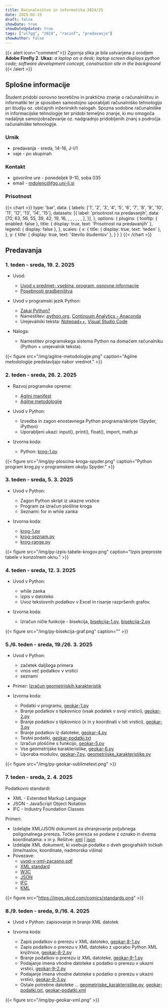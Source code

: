 ```yaml
---
title: Računalništvo in informatika 2024/25
date: 2025-02-15
draft: false
showDate: true
showDateUpdated: true
tags: ["ulfgg", "2024", "racinf", "predavanje"]
showAuthor: false
---
```


{{< alert icon="comment">}}
Zgornja slika je bila ustvarjena z orodjem **Adobe Firefly 2**.
**Ukaz:** *a laptop on a desk; laptop screen displays python code; software development concept, construction site in the background*
{{< /alert >}}

## Splošne informacije

Študent pridobi osnovno teoretično in praktično znanje o računalništvu in informatiki ter je sposoben samostojno uporabljati računalniško tehnologijo pri študiju oz. običajnih inženirskih nalogah. Spozna sodobne računalniške in informacijske tehnologije ter pridobi temeljno znanje, ki mu omogoča nadaljnje samoizobraževanje oz. nadgradnjo pridobljenih znanj s področja računalniške tehnologije.

### Urnik

- predavanja - sreda, 14-16, J-I/1
- vaje - po skupinah

### Kontakt

- govorilne ure - ponedeljek 9-10, soba 035
- email - [mdolenc@fgg.uni-lj.si](mailto:mdolenc@fgg.uni-lj.si)

### Prisotnost

{{< chart >}}
type: 'bar',
data: {
  labels: ['1', '2', '3', '4', '5', '6', '7', '8', '9', '10', '11', '12', '13', '14', '15'],
  datasets: [{
    label: 'prisotnost na predavanjih',
    data: [70, 63, 56, 55, 39, 42, 19, 16, , , , , , , ],
  }],
},
options: {
	plugins: {
		tooltip: {
			enabled: false
		},
		title: {
			display: true,
			text: 'Prisotnost na predavanjih'
		},
		legend: {
			display: false
		},
	},
	scales: {
		x: {
			title: {
          		display: true,
          		text: 'teden'
	        },
		},
		y: {
			title: {
          		display: true,
          		text: 'število študentov'
	        },
		}
	}
}
{{< /chart >}}

## Predavanja

### 1. teden - sreda, 19. 2. 2025

- Uvod:
	* [Uvod v predmet- vsebina, program, osnovne informacije](/files/racinf-2024.pdf)
	* [Posebnosti gradbeništva](/files/posebnosti-gradbenistva.pdf)

- Uvod v programski jezik Python:
	* [Zakaj Python?](/files/zakaj-python.pdf)
	* Namestitev: [python.org](http://python.org), [Continuum Analytics - Anaconda](https://www.anaconda.com/download)
	* Urejevalniki teksta: [Notepad++](https://notepad-plus-plus.org), [Visual Studio Code](https://code.visualstudio.com)

- Naloga:
	* Namestitev programskega sistema Python na domačem računalniku (Python + urejevalnik teksta).
	
{{< figure src="/img/agilne-metodologije.png" caption="Agilne metodologije predstavljajo nabor vrednot." >}}

### 2. teden - sreda, 26. 2. 2025

- Razvoj programske opreme:
	* [Agilni manifest](/files/agilni-manifest.pdf)
	* [Agilne metodologije](/files/agilne-metodologije.pdf)

- Uvod v Python:
	* Izvedba in zagon enostavnega Python programa/skripte (Spyder, iPython)
	* Uporabljeni ukazi: input(), print(), float(), import, math.pi

- Izvorna koda:
	* Python: [krog-1.py](/src/python/krog-1.py)

{{< figure src="/img/py-ploscina-kroga-spyder.png" caption="Python program krog.py v programskem okolju Spyder." >}}

### 3. teden - sreda, 5. 3. 2025

- Uvod v Python:
	- Zagon Python skript iz ukazne vrstice
	- Program za izračun plošline kroga
    - Seznami: for in while zanka

- Izvorna koda:
	* [krog-1.py](/src/python/krog-1.py")
	* [krog-seznam.py](/src/python/krog-seznam.py")
	* [krog-range.py](/src/python/krog-range.py")

{{< figure src="/img/py-izpis-tabele-krogov.png" caption="Izpis preproste tabele v konzolnem oknu." >}}

### 4. teden - sreda, 12. 3. 2025

- Uvod v Python:
	- while zanka
    - izpis v datoteko
	- Uvoz tekstovnih podatkov v Excel in risanje razpršenih grafov.

- Izvorna koda:
    - Izračun ničle funkcije - bisekcija, [bisekcija-1.py](/src/python/bisekcija-1.py), [bisekcija-2.py](/src/python/bisekcija-2.py)

{{< figure src="/img/py-bisekcija-graf.png" caption="" >}}

### 5./6. teden - sreda, 19./26. 3. 2025

- Uvod v Python:
	- začetek daljšega primera
	- vnos več podatkov v vrstici
	- seznami

- Primer: [Izračun geometrijskih karakteristik](/files/geokar-formule.pdf)

- Izvorna koda: 
	- Podatki v programu, [geokar-1.py](/src/python/geokar-1.py)
	- Branje podatkov s tipkovnico (vsak podatek v svoji vrstici), [geokar-2.py](/src/python/geokar-2.py)
    - Branje podatkov s tipkovnico (x in y koordinati v isti vrstici), [geokar-3.py](/src/python/geokar-3.py)
    - Branje podatkov iz datoteke, [geokar-4.py](/src/python/geokar-4.py)
    - Testni podatki, [geokar-podatki.txt](/src/python/geokar-podatki.txt)
    - Izračun ploščine s funkcijo, [geokar-5.py](/src/python/geokar-5.py)
	- Vse geometrijske karakteristike, [geokar-6.py](/src/python/geokar-6.py)
	- Uporaba modulov, [geokar-7.py](/src/python/geokar-7.py), [geometrijske_karakteristike.py](/src/python/geometrijske_karakteristike.py)

{{< figure src="/img/py-geokar-sublimetext.png" >}}

### 7. teden - sreda, 2. 4. 2025

Podatkovni standardi:
- XML - Extended Markup Language
- JSON - JavaScript Object Notation
- IFC - Industry Foundation Classes

Primeri:
- Izdelajte XML/JSON dokument za shranjevanje poljubnega poligonalnega prereza. Točke prereza so podane z oznako in dvema koordinatama: x in y. Rešitve: [xml](/src/python/primer.xml) | [json](/src/python/primer.json)
- Izdelajte XML dokument, ki vsebuje podatke o dveh geografskih točkah (ime/naslov, koordinate, nadmorska višina)
- Povezave:
	- [uvod-v-xml-zacasno.pdf](/files/uvod-v-xml-zacasno.pdf)
    - [XML standard](https://www.w3.org/standards/xml/)
    - [W3C](https://www.w3.org)
    - [JSON](https://www.json.org)
    - [IFC](https://www.buildingsmart.org/standards/ifc)
    - [KML](https://developers.google.com/kml/?hl=en)

{{< figure src="https://imgs.xkcd.com/comics/standards.png" >}}

### 8./9. teden - sreda, 9./16. 4. 2025

- Uvod v Python: zapisovanje in branje XML datotek

- Izvorna koda:
	- Zapis podatkov o prerezu v XML datoteko, [geokar-8-1.py](/src/python/geokar-8-1.py)
	- Zapis podatkov o prerezu v XML datoteko z uporabo Python XML knjižnice, [geokar-8-2.py](/src/python/geokar-8-2.py)
	- Branje podatkov o prerezu iz XML datoteke, [geokar-9-1.py](/src/python/geokar-9-1.py)
    - Podajanje imena vhodne datoteke s podatko o prerezu v ukazni vrstici, [geokar-9-2.py](/src/python/geokar-9-2.py)
    - Podajanje imena vhodne datoteke s podatko o prerezu v ukazni vrstici, [geokar-9-3.py](/src/python/geokar-9-3.py)
    - Ostale potrebne datoteke ... [geometrijske_karakteristike.py](/src/python/geometrijske_karakteristike.py), [geokar-podatki.txt](/src/python/geokar-podatki.txt), [geokar-podatki.xml](/src/python/geokar-podatki.xml)

{{< figure src="/img/py-geokar-xml.png" >}}
